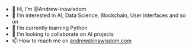 - 👋 Hi, I’m @Andrew-inawisdom
- 👀 I’m interested in AI, Data Science, Blockchain, User Interfaces and so on
- 🌱 I’m currently learning Python
- 💞️ I’m looking to collaborate on AI projects
- 📫 How to reach me on andrew@inawisdom.com

<!---
Andrew-inawisdom/Andrew-inawisdom is a ✨ special ✨ repository because its `README.md` (this file) appears on your GitHub profile.
You can click the Preview link to take a look at your changes.
--->
